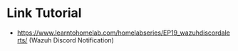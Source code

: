 # Link Tutorial

- https://www.learntohomelab.com/homelabseries/EP19_wazuhdiscordalerts/ (Wazuh Discord Notification)
